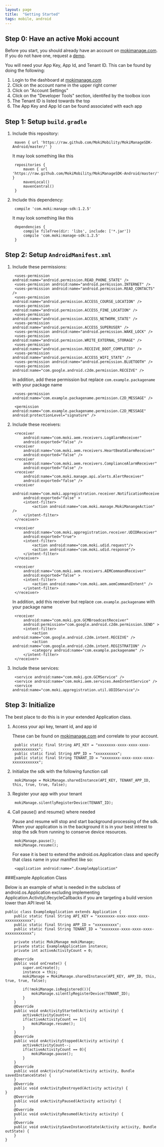 ```yaml
---
layout: page
title:  "Getting Started"
tags: mobile, android
---
```


## Step 0: Have an active Moki account
Before you start, you should already have an account on [mokimanage.com](https://www.mokimanage.com/). If you do not have one, request a [demo](https://moki.com/demo/).

You will need your App Key, App Id, and Tenant ID. This can be found by doing the following:

1. Login to the dashboard at [mokimanage.com](https://www.mokimanage.com/)
2. Click on the account name in the upper right corner
3. Click on "Account Settings"
4. Click on the "Developer Tools" section, identifed by the toolbox icon
5. The Tenant ID is listed towards the top
6. The App Key and App Id can be found associated with each app

## Step 1: Setup `build.gradle`

1. Include this repository:

		maven { url 'https://raw.github.com/MokiMobility/MokiManageSDK-Android/master/' }

	It may look something like this

		repositories {
			maven { url 'https://raw.github.com/MokiMobility/MokiManageSDK-Android/master/' }
			mavenLocal()
			mavenCentral()
		}

2. Include this dependency:

		compile 'com.moki:manage-sdk:1.2.5'
	
	It may look something like this  
		
		dependencies {
			compile fileTree(dir: 'libs', include: ['*.jar'])
			compile 'com.moki:manage-sdk:1.2.5'
		}
 
## Step 2: Setup `AndroidManifest.xml`
    
1. Include these permissions:

		<uses-permission android:name="android.permission.READ_PHONE_STATE" />
		<uses-permission android:name="android.permission.INTERNET" />
		<uses-permission android:name="android.permission.READ_CONTACTS" />
		<uses-permission android:name="android.permission.ACCESS_COURSE_LOCATION" />
		<uses-permission android:name="android.permission.ACCESS_FINE_LOCATION" />
		<uses-permission android:name="android.permission.ACCESS_NETWORK_STATE" />
		<uses-permission android:name="android.permission.ACCESS_SUPERUSER" />
		<uses-permission android:name="android.permission.WAKE_LOCK" />
		<uses-permission android:name="android.permission.WRITE_EXTERNAL_STORAGE" />
		<uses-permission android:name="android.permission.RECEIVE_BOOT_COMPLETED" />
		<uses-permission android:name="android.permission.ACCESS_WIFI_STATE" />
		<uses-permission android:name="android.permission.BLUETOOTH" />
		<uses-permission android:name="com.google.android.c2dm.permission.RECEIVE" />
	    
	In addition, add these permission but replace `com.example.packagename` with your package name 
	    
	    <uses-permission android:name="com.example.packagename.permission.C2D_MESSAGE" />
	    
	    <permission android:name="com.example.packagename.permission.C2D_MESSAGE" android:protectionLevel="signature" />


2. Include these receivers:

		<receiver
            android:name="com.moki.aem.receivers.LogAlarmReceiver"
            android:exported="false" />
        <receiver
            android:name="com.moki.aem.receivers.HeartBeatAlarmReceiver"
            android:exported="false" />
        <receiver
            android:name="com.moki.aem.receivers.ComplianceAlarmReceiver"
            android:exported="false" />
        <receiver
            android:name="com.moki.manage.api.alerts.AlertReceiver"
            android:exported="false" />
        <receiver
            android:name="com.moki.appregistration.receiver.NotificationReceiver"
            android:exported="false" >
            <intent-filter>
                <action android:name="com.moki.manage.MokiManangeAction" />
            </intent-filter>
        </receiver>

        <receiver
            android:name="com.moki.appregistration.receiver.UDIDReceiver"
            android:exported="true">
            <intent-filter>
                <action android:name="com.moki.udid.request"/>
                <action android:name="com.moki.udid.response"/>
            </intent-filter>
        </receiver>

        <receiver
            android:name="com.moki.aem.receivers.AEMCommandReceiver"
            android:exported="false" >
            <intent-filter>
                <action android:name="com.moki.aem.aemCommandIntent" />
            </intent-filter>
        </receiver>	

	In addition, add this receiver but replace `com.example.packagename` with your package name 

		<receiver
            android:name="com.moki.gcm.GCMBroadcastReceiver"
            android:permission="com.google.android.c2dm.permission.SEND" >
            <intent-filter>
                <action android:name="com.google.android.c2dm.intent.RECEIVE" />
                <action android:name="com.google.android.c2dm.intent.REGISTRATION" />
                <category android:name="com.example.packagename" />
            </intent-filter>
        </receiver>
        
3. Include these services:		
		
		<service android:name="com.moki.gcm.GCMService" />
        <service android:name="com.moki.aem.services.AemIntentService" />
        <service android:name="com.moki.appregistration.util.UDIDService"/>	

## Step 3: Initialize

The best place to do this is in your extended Application class.

1. Access your api key, tenant id, and app id

	These can be found on [mokimanage.com](https://www.mokimanage.com/app#settings/devSettings) and correlate to your account.
	
		public static final String API_KEY = "xxxxxxxx-xxxx-xxxx-xxxx-xxxxxxxxxxxx";
	    public static final String APP_ID = "xxxxxxxxxx";
	    public static final String TENANT_ID = "xxxxxxxx-xxxx-xxxx-xxxx-xxxxxxxxxxxx";
 
2. Initialize the sdk with the following function call

		mokiManage = MokiManage.sharedInstance(API_KEY, TENANT_APP_ID, this, true, true, false);
		
3. Register your app with your tenant

		mokiManage.silentlyRegisterDevice(TENANT_ID);

4. Call pause() and resume() where needed

	Pause and resume will stop and start background processing of the sdk. When your application is in the background it is in your best intrest to stop the sdk from running to conserve device resources.

		mokiManage.pause();
		mokiManage.resume();


	For ease it is best to extend the android.os.Application class and specify that class name in your manifest like so:  

		<application android:name=".ExampleApplication"

###Example Application Class

Below is an example of what is needed in the subclass of android.os.Application excluding implementing Application.ActivityLifecycleCallbacks if you are targeting a build version lower than API level 14.

	public class ExampleApplication extends Application {
		public static final String API_KEY = "xxxxxxxx-xxxx-xxxx-xxxx-xxxxxxxxxxxx";
		public static final String APP_ID = "xxxxxxxxxx";
		public static final String TENANT_ID = "xxxxxxxx-xxxx-xxxx-xxxx-xxxxxxxxxxxx";
		    
		private static MokiManage mokiManage;
		private static ExampleApplication instance;
		private int activeActivityCount = 0;
		
		@Override
		public void onCreate() {
			super.onCreate();
			instance = this;
			mokiManage = MokiManage.sharedInstance(API_KEY, APP_ID, this, true, true, false);
			
			if(!mokiManage.isRegistered()){
				mokiManage.silentlyRegisterDevice(TENANT_ID);
			}
		}
		@Override
		public void onActivityStarted(Activity activity) {
			activeActivityCount++;
			if(activeActivityCount == 1){
				mokiManage.resume();
			}
		}
		@Override	
		public void onActivityStopped(Activity activity) {
			activeActivityCount--;
			if(activeActivityCount == 0){
				mokiManage.pause();
			}
		}
		@Override
		public void onActivityCreated(Activity activity, Bundle savedInstanceState) {
		}
		@Override
		public void onActivityDestroyed(Activity activity) {
   	}  
		@Override
		public void onActivityPaused(Activity activity) {
		}
		@Override
		public void onActivityResumed(Activity activity) {
		}
		@Override
		public void onActivitySaveInstanceState(Activity activity, Bundle outState) {
		}
	}
